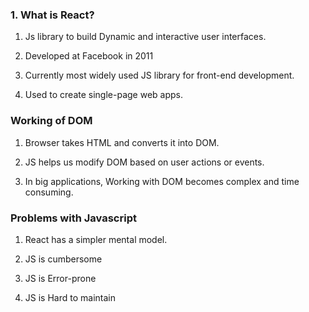 ### 1. What is React?

1. Js library to build Dynamic and interactive user interfaces.

2. Developed at Facebook in 2011

3. Currently most widely used JS library for front-end development.

4. Used to create single-page web apps.

### Working of DOM

1. Browser takes HTML and converts it into DOM.

2. JS helps us modify DOM based on user actions or events.

3. In big applications, Working with DOM becomes complex and time consuming.

### Problems with Javascript

1. React has a simpler mental model.

2. JS is cumbersome

3. JS is Error-prone

4. JS is Hard to maintain
















